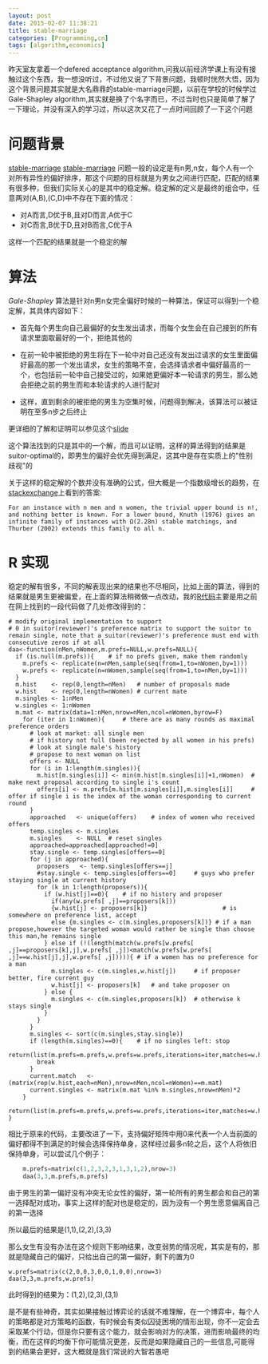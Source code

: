 ```yaml
---
layout: post
date: 2015-02-07 11:38:21
title: stable-marriage
categories: [Programming,cn]
tags: [algorithm,economics]
---
```


昨天室友拿着一个defered acceptance algorithm,问我以前经济学课上有没有接触过这个东西，我一想没听过，不过他又说了下背景问题，我顿时恍然大悟，因为这个背景问题其实就是大名鼎鼎的stable-marriage问题，以前在学校的时候学过Gale-Shapley algorithm,其实就是换了个名字而已，不过当时也只是简单了解了一下理论，并没有深入的学习过，所以这次又花了一点时间回顾了一下这个问题

# 问题背景
[stable-marriage] [stable-marriage] 问题一般的设定是有n男,n女，每个人有一个对所有异性的偏好排序，那这个问题的目标就是为男女之间进行匹配，匹配的结果有很多种，但我们实际关心的是其中的稳定解。稳定解的定义是最终的组合中，任意两对(A,B),(C,D)中不存在下面的情况：

* 对A而言,D优于B,且对D而言,A优于C
* 对C而言,B优于D,且对B而言,C优于A

这样一个匹配的结果就是一个稳定的解

# 算法

*Gale-Shapley* 算法是针对n男n女完全偏好时候的一种算法，保证可以得到一个稳定解，其具体内容如下：

* 首先每个男生向自己最偏好的女生发出请求，而每个女生会在自己接到的所有请求里面取最好的一个，拒绝其他的

* 在前一轮中被拒绝的男生将在下一轮中对自己还没有发出过请求的女生里面偏好最高的那一个发出请求，女生的策略不变，会选择请求者中偏好最高的一个，也包括前一轮中自己接受过的，如果她更偏好本一轮请求的男生，那么她会拒绝之前的男生而和本轮请求的人进行配对

* 这样，直到剩余的被拒绝的男生为空集时候，问题得到解决，该算法可以被证明在至多n步之后终止

更详细的了解和证明可以参见这个[slide][defered-algo]

这个算法找到的只是其中的一个解，而且可以证明，这样的算法得到的结果是suitor-optimal的，即男生的偏好会优先得到满足，这其中是存在实质上的"性别歧视"的

关于这样的稳定解的个数并没有准确的公式，但大概是一个指数级增长的趋势，在[stackexchange][upper-bound]上看到的答案:

	For an instance with n men and n women, the trivial upper bound is n!, and nothing better is known. For a lower bound, Knuth (1976) gives an infinite family of instances with Ω(2.28n) stable matchings, and Thurber (2002) extends this family to all n.


# R 实现

稳定的解有很多，不同的解表现出来的结果也不尽相同，比如上面的算法，得到的结果就是男生更被偏爱，在上面的算法稍微做一点改动，我的[R代码][another-algo]主要是用之前在网上找到的一段代码做了几处修改得到的：

	# modify original implementation to support
	# 0 in suitor(reviewer)'s preference matrix to support the suitor to remain single, note that a suitor(reviewer)'s preference must end with consecutive zeros if at all
	daa<-function(nMen,nWomen,m.prefs=NULL,w.prefs=NULL){
	  if (is.null(m.prefs)){	# if no prefs given, make them randomly
	    m.prefs <- replicate(n=nMen,sample(seq(from=1,to=nWomen,by=1)))
	    w.prefs <- replicate(n=nWomen,sample(seq(from=1,to=nMen,by=1)))
	  }
	  m.hist    <- rep(0,length=nMen)	# number of proposals made
	  w.hist    <- rep(0,length=nWomen)	# current mate
	  m.singles <- 1:nMen
	  w.singles <- 1:nWomen
	  m.mat <- matrix(data=1:nMen,nrow=nMen,ncol=nWomen,byrow=F)
	    for (iter in 1:nWomen){		# there are as many rounds as maximal preference orders
	      # look at market: all single men
	      # if history not full (been rejected by all women in his prefs)
	      # look at single male's history
	      # propose to next woman on list
	      offers <- NULL
	      for (i in 1:length(m.singles)){
	        m.hist[m.singles[i]] <- min(m.hist[m.singles[i]]+1,nWomen)	# make next proposal according to single i's count
	        offers[i] <- m.prefs[m.hist[m.singles[i]],m.singles[i]]		# offer if single i is the index of the woman corresponding to current round
	      }
	      approached   <- unique(offers)	# index of women who received offers
	      temp.singles <- m.singles
	      m.singles    <- NULL	# reset singles
	      approached=approached[approached!=0]
	      stay.single <- temp.singles[offers==0]
	      for (j in approached){
	        proposers   <- temp.singles[offers==j]
	        #stay.single <- temp.singles[offers==0]		# guys who prefer staying single at current history
	        for (k in 1:length(proposers)){
	          if (w.hist[j]==0){	# if no history and proposer 
	            if(any(w.prefs[ ,j]==proposers[k]))
	            {w.hist[j] <- proposers[k]}						# is somewhere on preference list, accept
	            else {m.singles <- c(m.singles,proposers[k])} # if a man propose,however the targeted woman would rather be single than choose this man,he remains single
	          } else if (!(length(match(w.prefs[w.prefs[ ,j]==proposers[k],j],w.prefs[ ,j])<match(w.prefs[w.prefs[ ,j]==w.hist[j],j],w.prefs[ ,j])))){ # if a women has no preference for a man
	            m.singles <- c(m.singles,w.hist[j])		# if proposer better, fire current guy
	            w.hist[j] <- proposers[k]	# and take proposer on
	          } else {
	            m.singles <- c(m.singles,proposers[k])	# otherwise k stays single
	          }
	        }	
	      }
	      m.singles <- sort(c(m.singles,stay.single))
	      if (length(m.singles)==0){	# if no singles left: stop
	        return(list(m.prefs=m.prefs,w.prefs=w.prefs,iterations=iter,matches=w.hist,singles=m.singles))
	        break
	      }
	      current.match   <- (matrix(rep(w.hist,each=nMen),nrow=nMen,ncol=nWomen)==m.mat)
	      current.singles <- matrix(m.mat %in% m.singles,nrow=nMen)*2
	    }
	  return(list(m.prefs=m.prefs,w.prefs=w.prefs,iterations=iter,matches=w.hist,match.mat=current.match,singles=m.singles))
	}


相比于原来的代码，主要改进了一下，支持偏好矩阵中用0来代表一个人当前面的偏好都得不到满足的时候会选择保持单身，这样经过最多n轮之后，这个人将依旧保持单身，可以尝试几个例子：

```python
	m.prefs=matrix(c(1,2,3,2,3,1,3,1,2),nrow=3)
	daa(3,3,m.prefs,m.prefs)
```

由于男生的第一偏好没有冲突无论女性的偏好，第一轮所有的男生都会和自己的第一选择配对成功，事实上这样的配对也是稳定的，因为没有一个男生愿意偏离自己的第一选择

所以最后的结果是(1,1),(2,2),(3,3)

那么女生有没有办法在这个规则下影响结果，改变弱势的情况呢，其实是有的，那就是隐藏自己的偏好，只给出自己的第一偏好，剩下的置为0

	w.prefs=matrix(c(2,0,0,3,0,0,1,0,0),nrow=3)
	daa(3,3,m.prefs,w.prefs)


此时得到的结果为：(1,2),(2,3),(3,1)

是不是有些神奇，其实如果接触过博弈论的话就不难理解，在一个博弈中，每个人的策略都是对方策略的函数，有时候会有类似囚徒困境的情形出现，你不一定会去采取某个行动，但是你只要有这个能力，就会影响对方的决策，进而影响最终的均衡，而在这样的均衡下你可能情况更差，反而是如果隐藏自己的一些信息,可能得到的结果会更好，这大概就是我们常说的大智若愚吧

[stable-marriage]: http://en.wikipedia.org/wiki/Stable_marriage_problem
[defered-algo]:http://www.math.harvard.edu/~eriehl/pechakucha.pdf
[upper-bound]:http://cstheory.stackexchange.com/questions/5619/what-is-the-maximum-number-of-stable-marriages-for-an-instance-of-the-stable-mar
[another-algo]:https://gist.github.com/samuel-liyi/1dba2d9b779d15e55e55